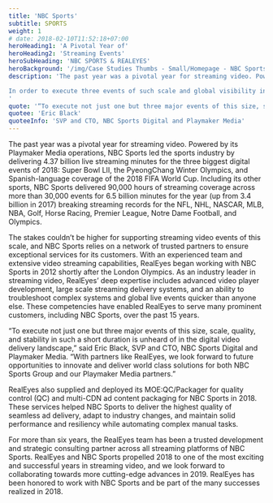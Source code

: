 ```yaml
---
title: 'NBC Sports'
subtitle: SPORTS
weight: 1
# date: 2018-02-10T11:52:18+07:00
heroHeading1: 'A Pivotal Year of'
heroHeading2: 'Streaming Events'
heroSubHeading: 'NBC SPORTS & REALEYES'
heroBackground: '/img/Case Studies Thumbs - Small/Homepage - NBC Sports 2 - small.png'
description: 'The past year was a pivotal year for streaming video. Powered by its Playmaker Media operations, NBC Sports led the sports industry by delivering 4.37 billion live streaming minutes for the three biggest digital events of 2018: Super Bowl LII, the PyeongChang Winter Olympics, and Spanish-language coverage of the 2018 FIFA World Cup. 

In order to execute three events of such scale and global visibility in a tight timeframe, NBC Sports leveraged RealEyes’ deep expertise in advanced video player development, large scale streaming delivery systems, and an ability to troubleshoot complex systems and global live events quicker than anyone else.
'
quote: '“To execute not just one but three major events of this size, scale, quality, and stability in such a short duration is unheard of in the digital video delivery landscape. With partners like RealEyes, we look forward to future opportunities to innovate and deliver world class solutions for both NBC Sports Group and our Playmaker Media partners.”'
quotee: 'Eric Black'
quoteeInfo: 'SVP and CTO, NBC Sports Digital and Playmaker Media'
---
```


The past year was a pivotal year for streaming video. Powered by its Playmaker Media operations, NBC Sports led the sports industry by delivering 4.37 billion live streaming minutes for the three biggest digital events of 2018: Super Bowl LII, the PyeongChang Winter Olympics, and Spanish-language coverage of the 2018 FIFA World Cup. Including its other sports, NBC Sports delivered 90,000 hours of streaming coverage across more than 30,000 events for 6.5 billion minutes for the year (up from 3.4 billion in 2017) breaking streaming records for the NFL, NHL, NASCAR, MLB, NBA, Golf, Horse Racing, Premier League, Notre Dame Football, and Olympics.

The stakes couldn’t be higher for supporting streaming video events of this scale, and NBC Sports relies on a network of trusted partners to ensure exceptional services for its customers. With an experienced team and extensive video streaming capabilities, RealEyes began working with NBC Sports in 2012 shortly after the London Olympics. As an industry leader in streaming video, RealEyes’ deep expertise includes advanced video player development, large scale streaming delivery systems, and an ability to troubleshoot complex systems and global live events quicker than anyone else. These competencies have enabled RealEyes to serve many prominent customers, including NBC Sports, over the past 15 years.

“To execute not just one but three major events of this size, scale, quality, and stability in such a short duration is unheard of in the digital video delivery landscape,” said Eric Black, SVP and CTO, NBC Sports Digital and Playmaker Media. “With partners like RealEyes, we look forward to future opportunities to innovate and deliver world class solutions for both NBC Sports Group and our Playmaker Media partners.”

RealEyes also supplied and deployed its MOE:QC/Packager for quality control (QC) and multi-CDN ad content packaging for NBC Sports in 2018. These services helped NBC Sports to deliver the highest quality of seamless ad delivery, adapt to industry changes, and maintain solid performance and resiliency while automating complex manual tasks.

For more than six years, the RealEyes team has been a trusted development and strategic consulting partner across all streaming platforms of NBC Sports. RealEyes and NBC Sports propelled 2018 to one of the most exciting and successful years in streaming video, and we look forward to collaborating towards more cutting-edge advances in 2019. RealEyes has been honored to work with NBC Sports and be part of the many successes realized in 2018.
